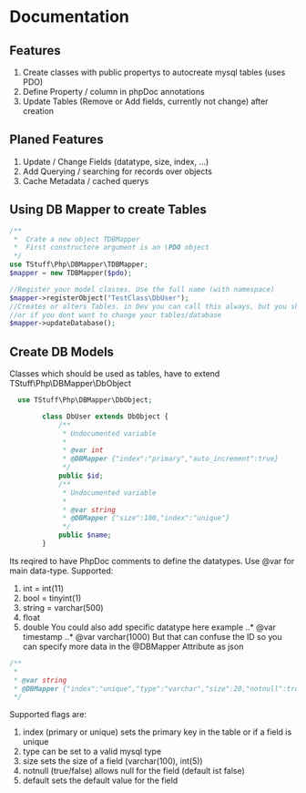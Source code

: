# Documentation

## Features
1. Create classes with public propertys to autocreate mysql tables (uses PDO)
2. Define Property / column in phpDoc annotations
3. Update Tables (Remove or Add fields, currently not change) after creation

## Planed Features
1. Update / Change Fields (datatype, size, index, ...)
2. Add Querying / searching for records over objects
3. Cache Metadata / cached querys


## Using DB Mapper to create Tables

```php
/**
 *  Crate a new object TDBMapper
 *  First constructore argument is an \PDO object
 */
use TStuff\Php\DBMapper\TDBMapper;
$mapper = new TDBMapper($pdo);

//Register your model classes. Use the full name (with namespace) 
$mapper->registerObject("TestClass\DbUser");
//Creates or alters Tables. in Dev you can call this always, but you should remove it in production 
//or if you dont want to change your tables/database
$mapper->updateDatabase();

```

## Create DB Models
Classes which should be used as tables, have to extend TStuff\Php\DBMapper\DbObject

```php
  use TStuff\Php\DBMapper\DbObject;

        class DbUser extends DbObject {
            /**
             * Undocumented variable
             *
             * @var int
             * @DBMapper {"index":"primary","auto_increment":true}
             */
            public $id;
            /**
             * Undocumented variable
             *
             * @var string
             * @DBMapper {"size":100,"index":"unique"}
             */
            public $name;
        }
```
Its reqired to have PhpDoc comments to define the datatypes. 
Use @var for main data-type. Supported:
1. int = int(11)
2. bool = tinyint(1)
3. string = varchar(500)
4. float
5. double
You could also add specific datatype here example
..* @var timestamp
..* @var varchar(1000)
But that can confuse the ID so you can specify more data in the
@DBMapper Attribute as json

```php
/**
 * 
 * @var string
 * @DBMapper {"index":"unique","type":"varchar","size":20,"notnull":true}
 */
```

Supported flags are: 
1. index (primary or unique) sets the primary key in the table or if a field is unique
2. type can be set to a valid mysql type
3. size sets the size of a field (varchar(100), int(5))
4. notnull (true/false) allows null for the field (default ist false)
5. default sets the default value for the field 

